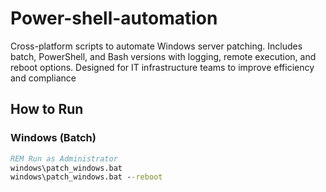 # Power-shell-automation
Cross-platform scripts to automate Windows server patching. Includes batch, PowerShell, and Bash versions with logging, remote execution, and reboot options. Designed for IT infrastructure teams to improve efficiency and compliance
## How to Run

### Windows (Batch)
```cmd
REM Run as Administrator
windows\patch_windows.bat
windows\patch_windows.bat --reboot

